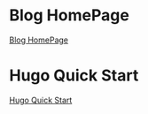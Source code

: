 # Blog HomePage
[Blog HomePage](https://peerless1024.github.io/)

# Hugo Quick Start
[Hugo Quick Start](https://gohugo.io/getting-started/quick-start/)
